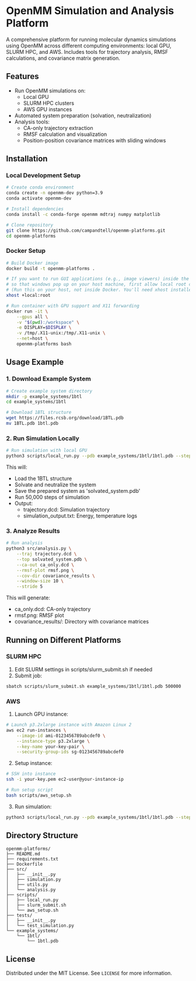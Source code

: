 # OpenMM Simulation and Analysis Platform

A comprehensive platform for running molecular dynamics simulations using OpenMM across different computing environments: local GPU, SLURM HPC, and AWS. Includes tools for trajectory analysis, RMSF calculations, and covariance matrix generation.

## Features

- Run OpenMM simulations on:
  - Local GPU
  - SLURM HPC clusters
  - AWS GPU instances
- Automated system preparation (solvation, neutralization)
- Analysis tools:
  - CA-only trajectory extraction
  - RMSF calculation and visualization
  - Position-position covariance matrices with sliding windows

## Installation

### Local Development Setup

```bash
# Create conda environment
conda create -n openmm-dev python=3.9
conda activate openmm-dev

# Install dependencies
conda install -c conda-forge openmm mdtraj numpy matplotlib

# Clone repository
git clone https://github.com/campandtell/openmm-platforms.git
cd openmm-platforms

```

### Docker Setup

```bash
# Build Docker image
docker build -t openmm-platforms .

# If you want to run GUI applications (e.g., image viewers) inside the container
# so that windows pop up on your host machine, first allow local root connections:
# (Run this on your host, not inside Docker. You'll need xhost installed on your host.)
xhost +local:root

# Run container with GPU support and X11 forwarding
docker run -it \
    --gpus all \
    -v "$(pwd):/workspace" \
    -e DISPLAY=$DISPLAY \
    -v /tmp/.X11-unix:/tmp/.X11-unix \
    --net=host \
    openmm-platforms bash
```

## Usage Example

### 1. Download Example System
```bash
# Create example system directory
mkdir -p example_systems/1btl
cd example_systems/1btl

# Download 1BTL structure
wget https://files.rcsb.org/download/1BTL.pdb
mv 1BTL.pdb 1btl.pdb
```

### 2. Run Simulation Locally

```bash
# Run simulation with local GPU
python3 scripts/local_run.py --pdb example_systems/1btl/1btl.pdb --steps 50000
```

This will:
- Load the 1BTL structure
- Solvate and neutralize the system
- Save the prepared system as 'solvated_system.pdb'
- Run 50,000 steps of simulation
- Output:
  - trajectory.dcd: Simulation trajectory
  - simulation_output.txt: Energy, temperature logs

### 3. Analyze Results

```bash
# Run analysis
python3 src/analysis.py \
    --traj trajectory.dcd \
    --top solvated_system.pdb \
    --ca-out ca_only.dcd \
    --rmsf-plot rmsf.png \
    --cov-dir covariance_results \
    --window-size 10 \
    --stride 5
```

This will generate:
- ca_only.dcd: CA-only trajectory
- rmsf.png: RMSF plot
- covariance_results/: Directory with covariance matrices

## Running on Different Platforms

### SLURM HPC

1. Edit SLURM settings in scripts/slurm_submit.sh if needed
2. Submit job:
```bash
sbatch scripts/slurm_submit.sh example_systems/1btl/1btl.pdb 500000
```

### AWS

1. Launch GPU instance:
```bash
# Launch p3.2xlarge instance with Amazon Linux 2
aws ec2 run-instances \
    --image-id ami-0123456789abcdef0 \
    --instance-type p3.2xlarge \
    --key-name your-key-pair \
    --security-group-ids sg-0123456789abcdef0
```

2. Setup instance:
```bash
# SSH into instance
ssh -i your-key.pem ec2-user@your-instance-ip

# Run setup script
bash scripts/aws_setup.sh
```

3. Run simulation:
```bash
python3 scripts/local_run.py --pdb example_systems/1btl/1btl.pdb --steps 500000
```

## Directory Structure

```
openmm-platforms/
├── README.md
├── requirements.txt
├── Dockerfile
├── src/
│   ├── __init__.py
│   ├── simulation.py
│   ├── utils.py
│   └── analysis.py
├── scripts/
│   ├── local_run.py
│   ├── slurm_submit.sh
│   └── aws_setup.sh
├── tests/
│   ├── __init__.py
│   └── test_simulation.py
└── example_systems/
    └── 1btl/
        └── 1btl.pdb
```


## License

Distributed under the MIT License. See `LICENSE` for more information.
